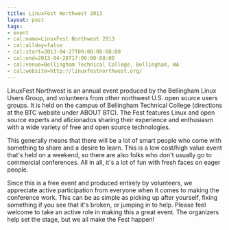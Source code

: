 ```yaml
---
title: LinuxFest Northwest 2013
layout: post
tags:
- event
- cal:name=LinuxFest Northwest 2013
- cal:allday=false
- cal:start=2013-04-27T09:00:00-08:00
- cal:end=2013-04-28T17:00:00-08:00
- cal:venue=Bellingham Technical College, Bellingham, WA
- cal:website=http://linuxfestnorthwest.org/
---
```


LinuxFest Northwest is an annual event produced by the Bellingham Linux Users Group, and volunteers from other northwest U.S. open source users groups. It is held on the campus of Bellingham Technical College (directions at the BTC website under ABOUT BTC). The Fest features Linux and open source experts and aficionados sharing their experience and enthusiasm with a wide variety of free and open source technologies.

This generally means that there will be a lot of smart people who come with something to share and a desire to learn. This is a low cost/high value event that's held on a weekend, so there are also folks who don't usually go to commercial conferences. All in all, it's a lot of fun with fresh faces on eager people.

Since this is a free event and produced entirely by volunteers, we appreciate active participation from everyone when it comes to making the conference work. This can be as simple as picking up after yourself, fixing something if you see that it's broken, or jumping in to help. Please feel welcome to take an active role in making this a great event. The organizers help set the stage, but we all make the Fest happen!
